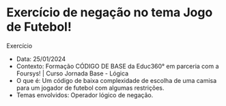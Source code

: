 # Exercício de negação no tema Jogo de Futebol!
Exercício 
- Data: 25/01/2024
- Contexto: Formação CÓDIGO DE BASE da Educ360° em parceria com a Foursys! | Curso Jornada Base - Lógica
- O que é: Um código de baixa complexidade de escolha de uma camisa para um jogador de futebol com algumas restrições.
- Temas envolvidos: Operador lógico de negação.
